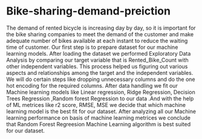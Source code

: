 # Bike-sharing-demand-preiction

The demand of rented bicycle is increasing day by day, so it is important for the bike sharing companies to meet the demand of the customer and make adequate number of bikes available at each instant to reduce the waiting time of customer.
 Our first step is to prepare dataset for our machine learning models. After loading the dataset we performed Exploratory Data Analysis by comparing our target variable that is Rented_Bike_Count with other independent variables. This process helped us figuring out various aspects and relationships among the target and the independent variables. We will do certain steps like dropping unnecessary columns and do the one hot encoding for the required columns. 
After data  handling we fit our Machine learning models like Linear regression, Ridge Regression, Decision Trees Regression ,Random forest Regression  to our data .And with the help of ML metrices like r2 score, RMSE, MSE  we decide that which machine learning model is the best fit for our dataset.
After analyzing all our Machine learning performance on basis of machine learning metrices we conclude that Random Forest Regreesion Machine Learning algorithm is best suited for our dataset.
